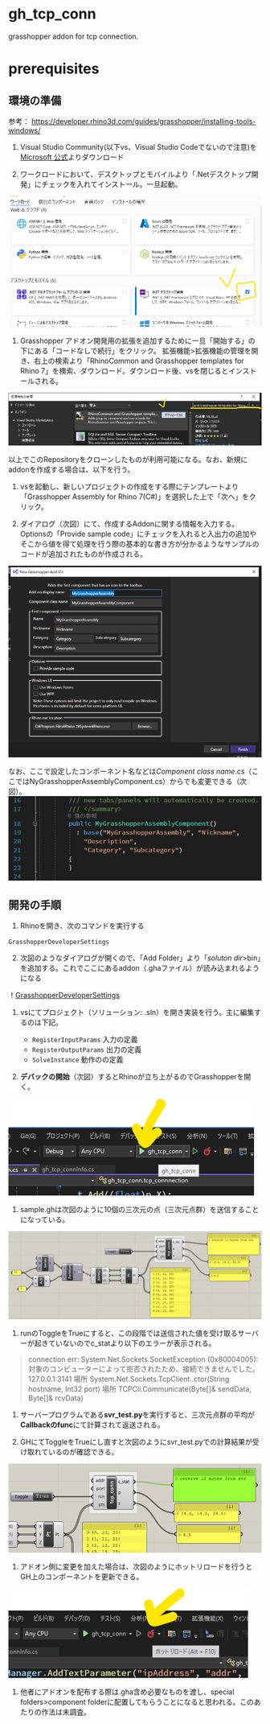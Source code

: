 # gh_tcp_conn
grasshopper addon for tcp connection.

# prerequisites
## 環境の準備
参考： https://developer.rhino3d.com/guides/grasshopper/installing-tools-windows/

1. Visual Studio Community(以下vs、Visual Studio Codeでないので注意)を[Microsoft 公式](https://visualstudio.microsoft.com/ja/downloads/)よりダウンロード

1. ワークロードにおいて、デスクトップとモバイルより「.Netデスクトップ開発」にチェックを入れてインストール。一旦起動。

![「.Netデスクトップ開発」にチェックを入れてインストール](./assets/2022-08-16%20165127.png)

1. Grasshopper アドオン開発用の拡張を追加するために一旦「開始する」の下にある「コードなしで続行」をクリック。
拡張機能>拡張機能の管理を開き、右上の検索より「RhinoCommon and Grasshopper templates for Rhino 7」を検索、ダウンロード。ダウンロード後、vsを閉じるとインストールされる。

![RhinoCommon and Grasshopper templates for Rhino 7](./assets/2022-08-16%20165550.png)

以上でこのRepositoryをクローンしたものが利用可能になる。なお、新規にaddonを作成する場合は、以下を行う。
1. vsを起動し、新しいプロジェクトの作成をする際にテンプレートより「Grasshopper Assembly for Rhino 7(C#)」を選択した上で「次へ」をクリック。

1. ダイアログ（次図）にて、作成するAddonに関する情報を入力する。Optionsの「Provide sample code」にチェックを入れると入出力の追加やそこから値を得て処理を行う際の基本的な書き方が分かるようなサンプルのコードが追加されたものが作成される。

![Addonに関する情報を入力するダイアログ](./assets/2022-08-17%20122412.png)

なお、ここで設定したコンポーネント名などは*Component class name*.cs（ここではNyGrasshopperAssemblyComponent.cs）からでも変更できる（次図）。
![コンポーネント名などの情報](./assets/2022-08-17%20122451.png)

## 開発の手順
1. Rhinoを開き、次のコマンドを実行する
```
GrasshopperDeveloperSettings
```
2. 次図のようなダイアログが開くので、「Add Folder」より「*soluton dir*>bin」を追加する。これでここにあるaddon（.ghaファイル）が読み込まれるようになる

！[GrasshopperDeveloperSettings](./assets/2022-08-26%20120850.png)

1. vsにてプロジェクト（ソリューション: .sln）を開き実装を行う。主に編集するのは下記。
    * `RegisterInputParams`
    入力の定義
    * `RegisterOutputParams`
    出力の定義
    * `SolveInstance`
    動作のの定義

1. **デバックの開始**（次図）するとRhinoが立ち上がるのでGrasshopperを開く。

![デバックの開始](./assets/2022-08-26%20121538.png)

1. sample.ghは次図のように10個の三次元の点（三次元点群）を送信することになっている。

![sample.gh](./assets/2022-08-26%20122352.png)

1. runのToggleをTrueにすると、この段階では送信された値を受け取るサーバーが起きていないのでc_statより以下のエラーが表示される。

>connection err: System.Net.Sockets.SocketException (0x80004005): 対象のコンピューターによって拒否されたため、接続できませんでした。 127.0.0.1:3141
   場所 System.Net.Sockets.TcpClient..ctor(String hostname, Int32 port)
   場所 TCPCli.Communicate(Byte[]& sendData, Byte[]& rcvData)


1. サーバープログラムである**svr_test.py**を実行すると、三次元点群の平均が**Callbackのfunc**にて計算されて返送される。

1. GHにてToggleをTrueにし直すと次図のようにsvr_test.pyでの計算結果が受け取れているのが確認できる。

![計算結果の受信](./assets/2022-08-26%20122908.png)

1. アドオン側に変更を加えた場合は、次図のようにホットリロードを行うとGH上のコンポーネントを更新できる。

![ホットリロード](./assets/2022-08-26%20123147.png)

1. 他者にアドオンを配布する際は.gha含め必要なものを渡し、special folders>component folderに配置してもらうことになると思われる。このあたりの作法は未調査。